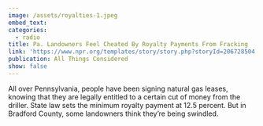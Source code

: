 ```yaml
---
image: /assets/royalties-1.jpeg
embed_text:
categories:
  - radio
title: Pa. Landowners Feel Cheated By Royalty Payments From Fracking
link: 'https://www.npr.org/templates/story/story.php?storyId=206728504'
publication: All Things Considered
show: false
---
```


All over Pennsylvania, people have been signing natural gas leases, knowing that they are legally entitled to a certain cut of money from the driller. State law sets the minimum royalty payment at 12.5 percent. But in Bradford County, some landowners think they’re being swindled.